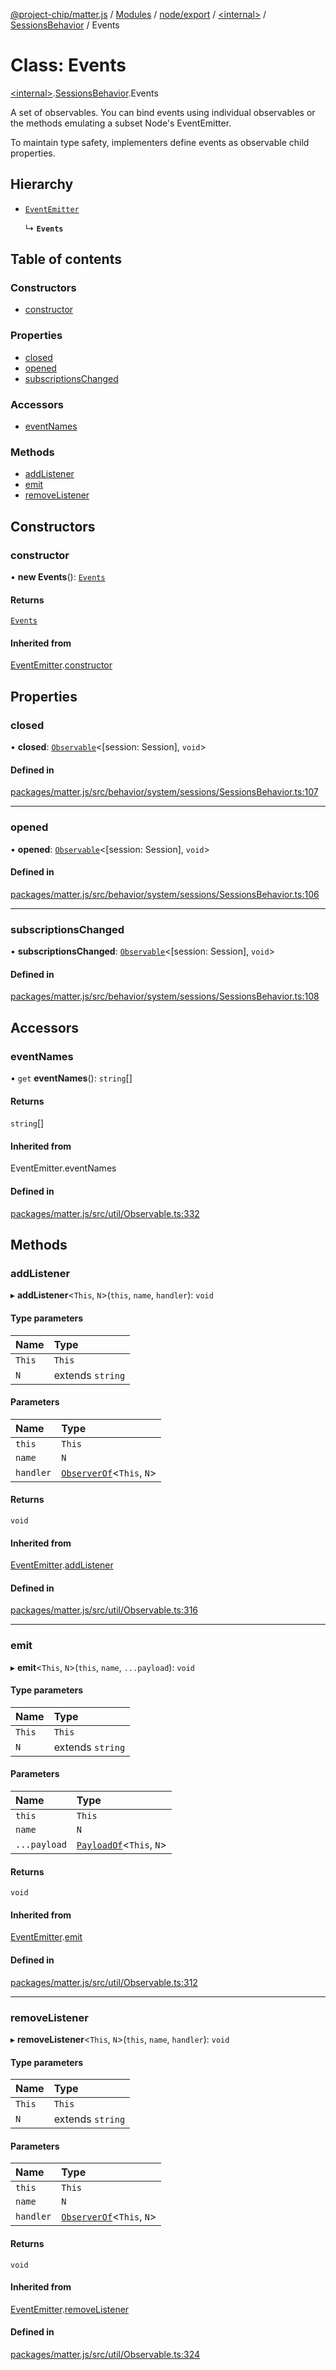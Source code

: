 [@project-chip/matter.js](../README.md) / [Modules](../modules.md) / [node/export](../modules/node_export.md) / [\<internal\>](../modules/node_export._internal_.md) / [SessionsBehavior](../modules/node_export._internal_.SessionsBehavior.md) / Events

# Class: Events

[\<internal\>](../modules/node_export._internal_.md).[SessionsBehavior](../modules/node_export._internal_.SessionsBehavior.md).Events

A set of observables.  You can bind events using individual observables or the methods emulating a subset Node's
EventEmitter.

To maintain type safety, implementers define events as observable child properties.

## Hierarchy

- [`EventEmitter`](util_export.EventEmitter-1.md)

  ↳ **`Events`**

## Table of contents

### Constructors

- [constructor](node_export._internal_.SessionsBehavior.Events.md#constructor)

### Properties

- [closed](node_export._internal_.SessionsBehavior.Events.md#closed)
- [opened](node_export._internal_.SessionsBehavior.Events.md#opened)
- [subscriptionsChanged](node_export._internal_.SessionsBehavior.Events.md#subscriptionschanged)

### Accessors

- [eventNames](node_export._internal_.SessionsBehavior.Events.md#eventnames)

### Methods

- [addListener](node_export._internal_.SessionsBehavior.Events.md#addlistener)
- [emit](node_export._internal_.SessionsBehavior.Events.md#emit)
- [removeListener](node_export._internal_.SessionsBehavior.Events.md#removelistener)

## Constructors

### constructor

• **new Events**(): [`Events`](node_export._internal_.SessionsBehavior.Events.md)

#### Returns

[`Events`](node_export._internal_.SessionsBehavior.Events.md)

#### Inherited from

[EventEmitter](util_export.EventEmitter-1.md).[constructor](util_export.EventEmitter-1.md#constructor)

## Properties

### closed

• **closed**: [`Observable`](../interfaces/util_export.Observable.md)\<[session: Session], `void`\>

#### Defined in

[packages/matter.js/src/behavior/system/sessions/SessionsBehavior.ts:107](https://github.com/project-chip/matter.js/blob/3adaded6/packages/matter.js/src/behavior/system/sessions/SessionsBehavior.ts#L107)

___

### opened

• **opened**: [`Observable`](../interfaces/util_export.Observable.md)\<[session: Session], `void`\>

#### Defined in

[packages/matter.js/src/behavior/system/sessions/SessionsBehavior.ts:106](https://github.com/project-chip/matter.js/blob/3adaded6/packages/matter.js/src/behavior/system/sessions/SessionsBehavior.ts#L106)

___

### subscriptionsChanged

• **subscriptionsChanged**: [`Observable`](../interfaces/util_export.Observable.md)\<[session: Session], `void`\>

#### Defined in

[packages/matter.js/src/behavior/system/sessions/SessionsBehavior.ts:108](https://github.com/project-chip/matter.js/blob/3adaded6/packages/matter.js/src/behavior/system/sessions/SessionsBehavior.ts#L108)

## Accessors

### eventNames

• `get` **eventNames**(): `string`[]

#### Returns

`string`[]

#### Inherited from

EventEmitter.eventNames

#### Defined in

[packages/matter.js/src/util/Observable.ts:332](https://github.com/project-chip/matter.js/blob/3adaded6/packages/matter.js/src/util/Observable.ts#L332)

## Methods

### addListener

▸ **addListener**\<`This`, `N`\>(`this`, `name`, `handler`): `void`

#### Type parameters

| Name | Type |
| :------ | :------ |
| `This` | `This` |
| `N` | extends `string` |

#### Parameters

| Name | Type |
| :------ | :------ |
| `this` | `This` |
| `name` | `N` |
| `handler` | [`ObserverOf`](../modules/util_export.EventEmitter.md#observerof)\<`This`, `N`\> |

#### Returns

`void`

#### Inherited from

[EventEmitter](util_export.EventEmitter-1.md).[addListener](util_export.EventEmitter-1.md#addlistener)

#### Defined in

[packages/matter.js/src/util/Observable.ts:316](https://github.com/project-chip/matter.js/blob/3adaded6/packages/matter.js/src/util/Observable.ts#L316)

___

### emit

▸ **emit**\<`This`, `N`\>(`this`, `name`, `...payload`): `void`

#### Type parameters

| Name | Type |
| :------ | :------ |
| `This` | `This` |
| `N` | extends `string` |

#### Parameters

| Name | Type |
| :------ | :------ |
| `this` | `This` |
| `name` | `N` |
| `...payload` | [`PayloadOf`](../modules/util_export.EventEmitter.md#payloadof)\<`This`, `N`\> |

#### Returns

`void`

#### Inherited from

[EventEmitter](util_export.EventEmitter-1.md).[emit](util_export.EventEmitter-1.md#emit)

#### Defined in

[packages/matter.js/src/util/Observable.ts:312](https://github.com/project-chip/matter.js/blob/3adaded6/packages/matter.js/src/util/Observable.ts#L312)

___

### removeListener

▸ **removeListener**\<`This`, `N`\>(`this`, `name`, `handler`): `void`

#### Type parameters

| Name | Type |
| :------ | :------ |
| `This` | `This` |
| `N` | extends `string` |

#### Parameters

| Name | Type |
| :------ | :------ |
| `this` | `This` |
| `name` | `N` |
| `handler` | [`ObserverOf`](../modules/util_export.EventEmitter.md#observerof)\<`This`, `N`\> |

#### Returns

`void`

#### Inherited from

[EventEmitter](util_export.EventEmitter-1.md).[removeListener](util_export.EventEmitter-1.md#removelistener)

#### Defined in

[packages/matter.js/src/util/Observable.ts:324](https://github.com/project-chip/matter.js/blob/3adaded6/packages/matter.js/src/util/Observable.ts#L324)
